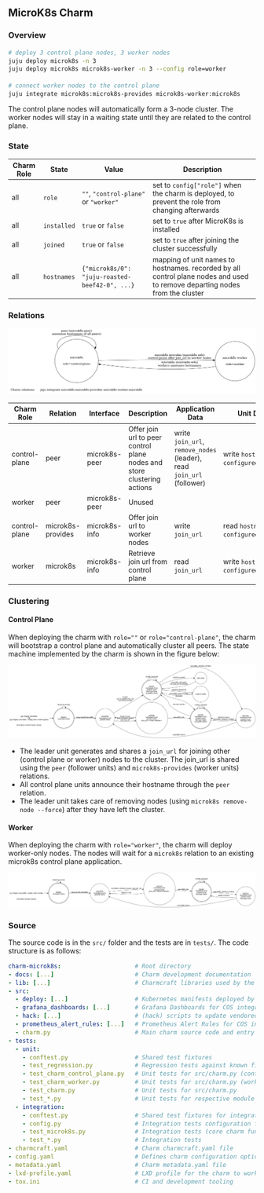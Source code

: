 ## MicroK8s Charm

### Overview

```bash
# deploy 3 control plane nodes, 3 worker nodes
juju deploy microk8s -n 3
juju deploy microk8s microk8s-worker -n 3 --config role=worker

# connect worker nodes to the control plane
juju integrate microk8s:microk8s-provides microk8s-worker:microk8s
```

The control plane nodes will automatically form a 3-node cluster. The worker nodes will stay in a waiting state until they are related to the control plane.

### State

| Charm Role | State       | Value                                          | Description                                                                                                                 |
| ---------- | ----------- | ---------------------------------------------- | --------------------------------------------------------------------------------------------------------------------------- |
| all        | `role`      | `""`, `"control-plane"` or `"worker"`          | set to `config["role"]` when the charm is deployed, to prevent the role from changing afterwards                            |
| all        | `installed` | `true` or `false`                              | set to `true` after MicroK8s is installed                                                                                   |
| all        | `joined`    | `true` or `false`                              | set to `true` after joining the cluster successfully                                                                        |
| all        | `hostnames` | `{"microk8s/0": "juju-roasted-beef42-0", ...}` | mapping of unit names to hostnames. recorded by all control plane nodes and used to remove departing nodes from the cluster |

### Relations

![relations](./fsm/relations.png)

| Charm Role    | Relation          | Interface     | Description                                                             | Application Data                                                      | Unit Data                             |
| ------------- | ----------------- | ------------- | ----------------------------------------------------------------------- | --------------------------------------------------------------------- | ------------------------------------- |
| control-plane | peer              | microk8s-peer | Offer join url to peer control plane nodes and store clustering actions | write `join_url`, `remove_nodes` (leader), read `join_url` (follower) | write `hostname`, `configured_ca_crt` |
| worker        | peer              | microk8s-peer | Unused                                                                  |                                                                       |                                       |
| control-plane | microk8s-provides | microk8s-info | Offer join url to worker nodes                                          | write `join_url`                                                      | read `hostname`, `configured_ca_crt`  |
| worker        | microk8s          | microk8s-info | Retrieve join url from control plane                                    | read `join_url`                                                       | write `hostname`, `configured_ca_crt` |

### Clustering

#### Control Plane

When deploying the charm with `role=""` or `role="control-plane"`, the charm will bootstrap a control plane and automatically cluster all peers. The state machine implemented by the charm is shown in the figure below:

![control plane](./fsm/control-plane.png)

- The leader unit generates and shares a `join_url` for joining other (control plane or worker) nodes to the cluster. The join_url is shared using the `peer` (follower units) and `microk8s-provides` (worker units) relations.
- All control plane units announce their hostname through the `peer` relation.
- The leader unit takes care of removing nodes (using `microk8s remove-node --force`) after they have left the cluster.

#### Worker

When deploying the charm with `role="worker"`, the charm will deploy worker-only nodes. The nodes will wait for a `microk8s` relation to an existing microk8s control plane application.

![worker](./fsm/worker.png)

### Source

The source code is in the `src/` folder and the tests are in `tests/`. The code structure is as follows:

```yaml
charm-microk8s:                     # Root directory
- docs: [...]                       # Charm development documentation
- lib: [...]                        # Charmcraft libraries used by the charm (updated by src/hack/update_libs.py)
- src:
  - deploy: [...]                   # Kubernetes manifests deployed by the charm
  - grafana_dashboards: [...]       # Grafana Dashboards for COS integration (updated by src/hack/update_dashboards.py)
  - hack: [...]                     # (hack) scripts to update vendored manifests from upstream sources
  - prometheus_alert_rules: [...]   # Prometheus Alert Rules for COS integration (updated by src/hack/update_alert_rules.py)
  - charm.py                        # Main charm source code and entry point
- tests:
  - unit:
    - conftest.py                   # Shared test fixtures
    - test_regression.py            # Regression tests against known fixed bugs
    - test_charm_control_plane.py   # Unit tests for src/charm.py (control plane specific)
    - test_charm_worker.py          # Unit tests for src/charm.py (worker specific)
    - test_charm.py                 # Unit tests for src/charm.py
    - test_*.py                     # Unit tests for respective module in 'src'
  - integration:
    - conftest.py                   # Shared test fixtures for integration tests
    - config.py                     # Integration tests configuration file
    - test_microk8s.py              # Integration tests (core charm functionality)
    - test_*.py                     # Integration tests
- charmcraft.yaml                   # Charm charmcraft.yaml file
- config.yaml                       # Defines charm configuration options
- metadata.yaml                     # Charm metadata.yaml file
- lxd-profile.yaml                  # LXD profile for the charm to work on LXD
- tox.ini                           # CI and development tooling
```
